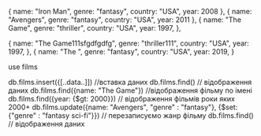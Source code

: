 {
    name: "Iron Man",
    genre: "fantasy",
    country: "USA",
    year: 2008
},
{
   name: "Avengers",
   genre: "fantasy",
   country: "USA",
   year: 2011
},
{
   name: "The Game",
   genre: "thriller",
   country: "USA",
   year: 1997,
},

{
   name: "The Game111sfgdfgdfg",
   genre: "thriller111",
   country: "USA",
   year: 1997,
},
{
   name: "The ",
   genre: "fantasy",
   country: "USA",
   year: 2019,
}

use films

db.films.insert({[..data..]]) //вставка даних
db.films.find() // відображення даних
db.films.find({name: "The Game"}) //відображення фільму по імені
db.films.find({year: {$gt: 2000}}) // відображення фільмів роки яких 2000+
db.films.update({name: "Avengers", "genre" : "fantasy"}, {$set: {"genre" : "fantasy sci-fi"}}) // перезаписуємо жанр фільму
db.films.find() // відображення даних